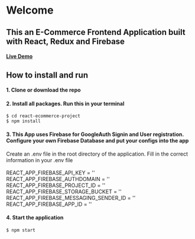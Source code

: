 # Welcome
## This an E-Commerce Frontend Application built with React, Redux and Firebase
#### [Live Demo](https://github.com/pandao/editor.md "Heading link")

## How to install and run

#### 1. Clone or download the repo

#### 2. Install all packages. Run this in your terminal
`$ cd react-ecommerce-project`
<br>
`$ npm install`

#### 3. This App uses Firebase for GoogleAuth Signin and User registration. Configure your own Firebase Database and put your configs into the app
Create an .env file in the root directory of the application. Fill in the correct information in your .env file
<br> <br>
REACT_APP_FIREBASE_API_KEY = '' <br>
REACT_APP_FIREBASE_AUTHDOMAIN = '' <br>
REACT_APP_FIREBASE_PROJECT_ID = '' <br>
REACT_APP_FIREBASE_STORAGE_BUCKET = '' <br>
REACT_APP_FIREBASE_MESSAGING_SENDER_ID = '' <br>
REACT_APP_FIREBASE_APP_ID = '' <br>

#### 4. Start the application
`$ npm start`
